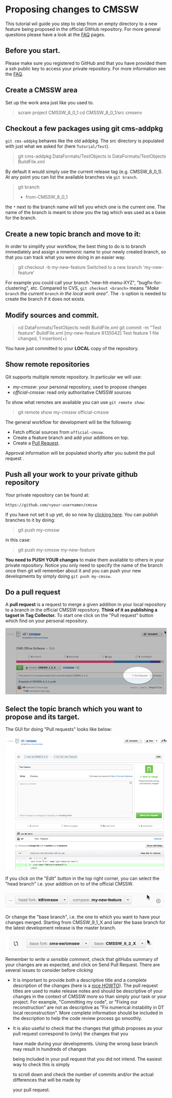 # Proposing changes to CMSSW

This tutorial wil guide you step to step from an empty directory to a new feature being proposed in the official GitHub repository. For more general questions please have a look at the [FAQ](https://github.com/cms-sw/cmssdt-wiki/tree/5f65d2b908feff590dc3bd7f02a8335b478c31db/old/faq.html) pages.

## Before you start.

Please make sure you registered to GitHub and that you have provided them a ssh public key to access your private repository. For more information see the [FAQ](https://github.com/cms-sw/cmssdt-wiki/tree/5f65d2b908feff590dc3bd7f02a8335b478c31db/old/faq.html).

## Create a CMSSW area

Set up the work area just like you used to.

> scram project CMSSW\_8\_0\_1 cd CMSSW\_8\_0\_1/src cmsenv

## Checkout a few packages using git cms-addpkg

`git cms-addpkg` behaves like the old addpkg. The src directory is populated with just what we asked for \(here `Tutorial/Test`\).

> git cms-addpkg DataFormats/TestObjects ls DataFormats/TestObjects BuildFile.xml

By default it would simply use the current release tag \(e.g. CMSSW\_8\_0\_1\). At any point you can list the available branches via `git branch`.

> git branch
>
> * from-CMSSW\_8\_0\_1

the `*` next to the branch name will tell you which one is the current one. The name of the branch is meant to show you the tag which was used as a base for the branch.

## Create a new topic branch and move to it:

In order to simplify your workflow, the best thing to do is to branch immediately and assign a mnemonic name to your newly created branch, so that you can track what you were doing in an easier way.

> git checkout -b my-new-feature Switched to a new branch 'my-new-feature'

For example you could call your branch "new-hlt-menu-XYZ", "bugfix-for-clustering", etc. Compared to CVS, `git checkout <branch>` means _"Make_ `branch` _the current_ `branch` _in the local work area"_. The `-b` option is needed to create the branch if it does not exists.

## Modify sources and commit.

> cd DataFormats/TestObjects nedit BuildFile.xml git commit -m "Test feature" BuildFile.xml \[my-new-feature 8135042\] Test feature 1 file changed, 1 insertion\(+\)

You have just committed to your **LOCAL** copy of the repository.

## Show remote repositories

Git supports multiple remote repository. In particular we will use:

* _my-cmssw_: your personal repository, used to propose changes
* _official-cmssw_: read only authoritative CMSSW sources

To show what remotes are available you can use `git remote show`:

> git remote show my-cmssw official-cmssw

The general workflow for development will be the following:

* Fetch official sources from `official-cmssw`.
* Create a feature branch and add your additions on top.
* Create a [Pull Request](https://help.github.com/articles/using-pull-requests).

Approval information will be populated shortly after you submit the pull request .

## Push all your work to your private github repository

Your private repository can be found at:

```text
https://github.com/<your-username>/cmssw
```

If you have not set it up yet, do so now by [clicking here](https://github.com/cms-sw/cmssw/fork). You can publish branches to it by doing:

> git push my-cmssw

in this case:

> git push my-cmssw my-new-feature

**You need to PUSH YOUR changes** to make them available to others in your private repository. Notice you only need to specify the name of the branch once then git will remember about it and you can push your new developments by simply doing `git push my-cmssw`.

## Do a pull request

A **pull request** is a request to merge a given addition in your local repository to a branch in the official CMSSW repository. **Think of it as publishing a tagset in Tag Collector.** To start one click on the "Pull request" button which find on your personal repository.

![Pull request](../../.gitbook/assets/pull-request.png)

## Select the topic branch which you want to propose and its target.

The GUI for doing "Pull requests" looks like below:

![Pull request](../../.gitbook/assets/pull-request-gui.png)

If you click on the "Edit" button in the top right corner, you can select the "head branch" i.e. your addition on to of the official CMSSW.

![Pull request](../../.gitbook/assets/head-branch.png)

Or change the "base branch", i.e. the one to which you want to have your changes merged. Starting from CMSSW\_9\_1\_X and later the base branch for the latest development release is the master branch.

![Pull requests GUI](../../.gitbook/assets/base-branch.png)

Remember to _write a sensible comment_, check that gitHubs summary of your changes are as expected, and click on Send Pull Request. There are several issues to consider before _clicking_

* It is important to provide both a descriptive title and a complete description of the changes \(here is a [nice HOWTO](https://wiki.openstack.org/wiki/GitCommitMessages)\). The pull request titles are used to make release notes and should be descriptive of your changes in the context of CMSSW more so than simply your task or your project. For example, "Committing my code", or "Fixing our reconstruction" are not as descriptive as "Fix numerical instability in DT local reconstruction". More complete information should be included in the description to help the code review process go smoothly.
* It is also useful to check that the changes that github proposes as your pull request correspond to \(only\) the changes that you 

  have made during your developments. Using the wrong base branch may result in hundreds of changes

  being included in your pull request that you did not intend. The easiest way to check this is simply 

  to scroll down and check the number of commits and/or the actual differences that will be made by

  your pull request.

